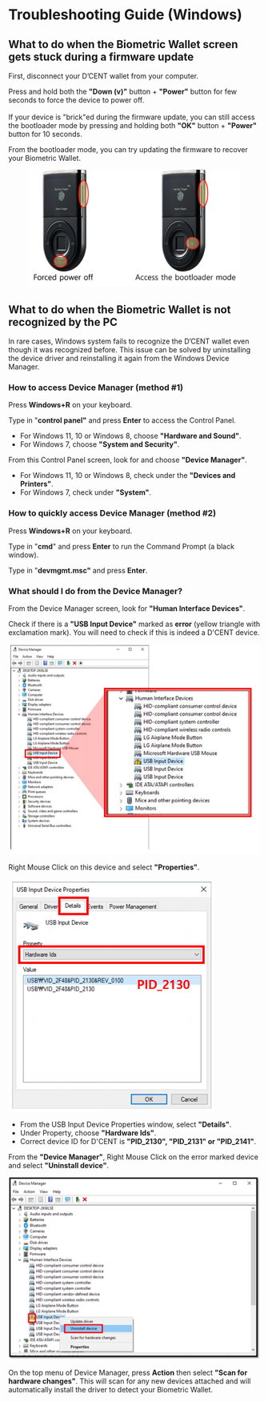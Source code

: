 # Troubleshooting Guide (Windows)

## **What to do when the Biometric Wallet screen gets stuck during a firmware update** <a href="#frozen-screen" id="frozen-screen"></a>

First, disconnect your D’CENT wallet from your computer.&#x20;

Press and hold both the **"Down (v)"** button + **"Power"** button for few seconds to force the device to power off.\
\
If your device is "brick"ed during the firmware update, you can still access the bootloader mode by pressing and holding both **"OK"** button + **"Power"** button for 10 seconds.&#x20;

From the bootloader mode, you can try updating the firmware to recover your Biometric Wallet.

<figure><img src="../../.gitbook/assets/트러블슈팅-eng.png" alt=""><figcaption></figcaption></figure>

## What to do when the Biometric Wallet is not recognized by the PC <a href="#pc" id="pc"></a>

In rare cases, Windows system fails to recognize the D’CENT wallet even though it was recognized before. This issue can be solved by uninstalling the device driver and reinstalling it again from the Windows Device Manager.

### How to access Device Manager (method #1)

Press **Windows+R** on your keyboard.

Type in "**control panel"** and press **Enter** to access the Control Panel.&#x20;

* For Windows 11, 10 or Windows 8, choose **"Hardware and Sound"**.
* For Windows 7, choose **"System and Security"**.

From this Control Panel screen, look for and choose **"Device Manager"**.

* For Windows 11, 10 or Windows 8, check under the **"Devices and Printers"**.
* For Windows 7, check under **"System"**.

### How to quickly access Device Manager (method #2)

Press **Windows+R** on your keyboard.

Type in "**cmd**" and press **Enter** to run the Command Prompt (a black window).

Type in "**devmgmt.msc"** and press **Enter**.

### What should I do from the Device Manager?

From the Device Manager screen, look for **"Human Interface Devices"**.

Check if there is a **"USB Input Device"** marked as **error** (yellow triangle with exclamation mark). You will need to check if this is indeed a D'CENT device.

<div align="left"><img src="../../.gitbook/assets/image (143).png" alt=""></div>

Right Mouse Click on this device and select **"Properties"**.

<div align="left"><img src="../../.gitbook/assets/image (39).png" alt=""></div>

* From the USB Input Device Properties window, select **"Details"**.
* Under Property, choose **"Hardware Ids"**.
* Correct device ID for D'CENT is **"PID\_2130", "PID\_2131" or "PID\_2141"**.

From the **"Device Manager"**, Right Mouse Click on the error marked device and select **"Uninstall device"**.

![](../../.gitbook/assets/troubleshooot_remove-error-device.png)

On the top menu of Device Manager, press **Action** then select **"Scan for hardware changes"**. This will scan for any new devices attached and will automatically install the driver to detect your Biometric Wallet.
